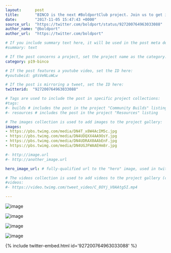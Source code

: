 ```yaml
---
layout:      post
title:       "BINCO is the next #BoldportClub project. Join us to get it! :)"
date:        "2017-11-05 15:47:43 +0000"
source_url:  "https://twitter.com/boldport/status/927200764963033088"
author_name: "@boldport"
author_url:  "https://twitter.com/boldport"

# If you include summary text here, it will be used in the post meta description instead of an excerpt from the post body
#summary: text

# If the post concerns a project, set the project name as the category:
category: p19-binco

# If the post features a youtube video, set the ID here:
#youtubeid: gXsVeNLuWLw

# If the post is mirroring a tweet, set the ID here:
twitterid:  "927200764963033088"

# Tags are used to include the post in specific project collections:
#tags:
#- builds # includes the post in the project "Community Builds" listing
#- resources # includes the post in the project "Resources" listing

# The images collection is used to add images to the project gallery:
images:
- https://pbs.twimg.com/media/DN4T_x8W4AcIM5c.jpg
- https://pbs.twimg.com/media/DN4UDQXX4AA9OsY.jpg
- https://pbs.twimg.com/media/DN4UDRAX0AAbEnF.jpg
- https://pbs.twimg.com/media/DN4UGJFWAAEHm8r.jpg

#- http://image.url
#- http://another_image.url

hero_image_url: # fully-qualified url to the "hero" image, used in twitter cards for example

# The videos collection is used to add videos to the project gallery (currently only mp4):
#videos:
#- https://video.twimg.com/tweet_video/C_8OYj_V0AAtg5I.mp4

---
```


![image](https://pbs.twimg.com/media/DN4T_x8W4AcIM5c.jpg)

![image](https://pbs.twimg.com/media/DN4UDQXX4AA9OsY.jpg)

![image](https://pbs.twimg.com/media/DN4UDRAX0AAbEnF.jpg)

![image](https://pbs.twimg.com/media/DN4UGJFWAAEHm8r.jpg)

{% include twitter-embed.html id='927200764963033088' %}


